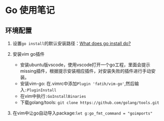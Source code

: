 # Go 使用笔记

## 环境配置

1. 设置`go install`的默认安装路径：[What does go install do?](https://stackoverflow.com/questions/24069664/what-does-go-install-do/54429573)

2. 安装vim go插件
    - 安装ubuntu版vscode，使用vscode打开一个go工程，里面会提示missing插件，根据提示安装相应插件，对安装失败的插件进行手动安装。
    - 安装vim-go: 在.vimrc中添加`Plugin 'fatih/vim-go'`,然后输入`:PluginInstall`
    - 在vim中执行`:GoInstallBinaries`
    - 下载golang/tools: `git clone https://github.com/golang/tools.git`

3. 在vim中让go自动导入package:`let g:go_fmt_command = "goimports"`
